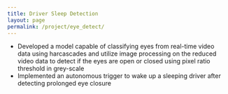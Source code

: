 ```yaml
---
title: Driver Sleep Detection
layout: page
permalink: /project/eye_detect/
---
```


- Developed a model capable of classifying eyes from real-time video data using harcascades and utilize image processing on the reduced video data to detect if the eyes are open or closed using pixel ratio threshold in grey-scale
- Implemented an autonomous trigger to wake up a sleeping driver after detecting prolonged eye closure